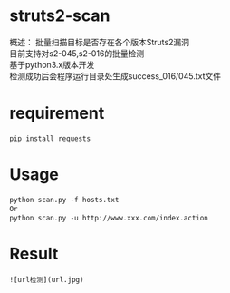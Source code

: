 # struts2-scan
概述：
 批量扫描目标是否存在各个版本Struts2漏洞<br>
 目前支持对s2-045,s2-016的批量检测<br>
 基于python3.x版本开发<br>
 检测成功后会程序运行目录处生成success_016/045.txt文件<br/>
# requirement
    pip install requests
# Usage
    python scan.py -f hosts.txt
    Or
    python scan.py -u http://www.xxx.com/index.action
# Result
    
    ![url检测](url.jpg)
